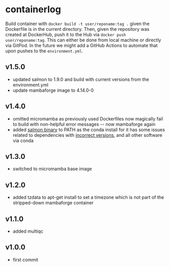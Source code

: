 # containerlog

Build container with `docker build -t user/reponame:tag .` given the Dockerfile is in the current directory. Then, given the repository was created at DockerHub, push it to the Hub via `docker push user/reponame:tag`. This can either be done from local machine or directly via GitPod. In the future we might add a GitHub Actions to automate that upon pushes to the `environment.yml`.

## v1.5.0
- updated salmon to 1.9.0 and build with current versions from the environment.yml
- update mambaforge image to 4.14.0-0

## v1.4.0
- omitted micromamba as previously used Dockerfiles now magically fail to build with non-helpful error messages -- now mambaforge again
- added [salmon binary](https://github.com/COMBINE-lab/salmon/releases/tag/v1.6.0) to PATH as the conda install for it has some issues related to dependencies with [incorrect versions](https://twitter.com/dpryan79/status/1368116490801717251?s=19), and all other software via conda
## v1.3.0
- switched to micromamba base image

## v1.2.0
- added tzdata to apt-get install to set a timezone which is not part of the stripped-down mambaforge container

## v1.1.0
- added multiqc

## v1.0.0
- first commit

